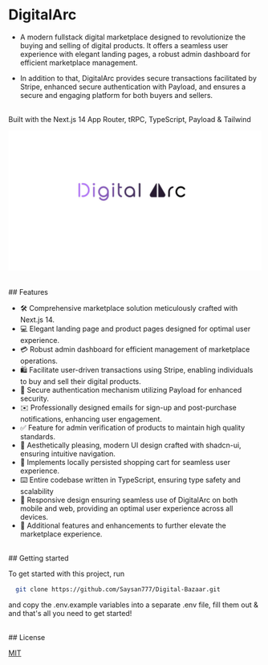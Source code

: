#                                                   DigitalArc
- A modern fullstack digital marketplace designed to revolutionize the buying and selling of digital products. It offers a seamless user experience with elegant landing pages, a robust admin dashboard for efficient marketplace management. 

- In addition to that, DigitalArc provides secure transactions facilitated by Stripe, enhanced secure authentication with Payload, and ensures a secure and engaging platform for both buyers and sellers.
<br>
Built with the Next.js 14 App Router, tRPC, TypeScript, Payload & Tailwind

![Project Image](https://github.com/Saysan777/Digital-Arc/blob/main/public/DigitalArc.jpg)

<br>
## Features

- 🛠️ Comprehensive marketplace solution meticulously crafted with Next.js 14.
- 💻  Elegant landing page and product pages designed for optimal user experience.
- 💳 Robust admin dashboard for efficient management of marketplace operations.
- 🛍️ Facilitate user-driven transactions using Stripe, enabling individuals to buy and sell their digital products.
- 🔑 Secure authentication mechanism utilizing Payload for enhanced security.
- ✉️ Professionally designed emails for sign-up and post-purchase notifications, enhancing user engagement.
- ✅ Feature for admin verification of products to maintain high quality standards.
- 🌟 Aesthetically pleasing, modern UI design crafted with shadcn-ui, ensuring intuitive navigation.
- 🛒 Implements locally persisted shopping cart for seamless user experience.
- ⌨️ Entire codebase written in TypeScript, ensuring type safety and scalability
- 📱 Responsive design ensuring seamless use of DigitalArc on both mobile and web, providing an optimal user experience across all devices.
- 🎁 Additional features and enhancements to further elevate the marketplace experience.

<br>
## Getting started

To get started with this project, run

```bash
  git clone https://github.com/Saysan777/Digital-Bazaar.git
```

and copy the .env.example variables into a separate .env file, fill them out & and that's all you need to get started!

<br>
## License

[MIT](https://choosealicense.com/licenses/mit/)
